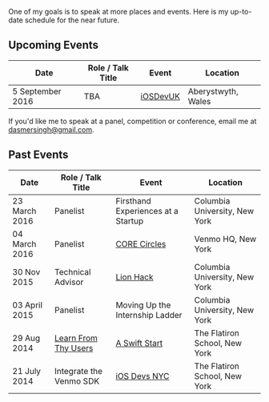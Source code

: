 One of my goals is to speak at more places and events. Here is my up-to-date schedule for the near future.

## Upcoming Events

| Date        | Role / Talk Title | Event | Location |
| ----------- | ----- | ----- | -------- |
| 5 September 2016 | TBA | [iOSDevUK][1] | Aberystwyth, Wales |


If you'd like me to speak at a panel, competition or conference, email me at <dasmersingh@gmail.com>.

## Past Events

| Date        | Role / Talk Title | Event | Location |
| ----------- | ----- | ----- | -------- |
| 23 March 2016 | Panelist | Firsthand Experiences at a Startup | Columbia University,  New York |
| 04 March 2016 | Panelist | [CORE Circles][5] | Venmo HQ, New York |
| 30 Nov 2015 | Technical Advisor | [Lion Hack][6] |Columbia University,  New York |
| 03 April 2015 | Panelist | Moving Up the Internship Ladder |Columbia University,  New York |
| 29 Aug 2014 | [Learn From Thy Users][4] | [A Swift Start][3] | The Flatiron School, New York |
| 21 July 2014 | Integrate the Venmo SDK | [iOS Devs NYC ][2] | The Flatiron School, New York |

[1]: http://www.iosdevuk.com/
[2]: http://www.meetup.com/iOS-Devs-NYC/events/194385732/
[3]: http://aswiftstart.com/
[4]: https://speakerdeck.com/dasmer/learn-from-thy-users
[5]: http://coreatcu.com/corecircles
[6]: http://columbiaentrepreneurs.org/CEONEW2015/lion-hack-cbs-2015/
